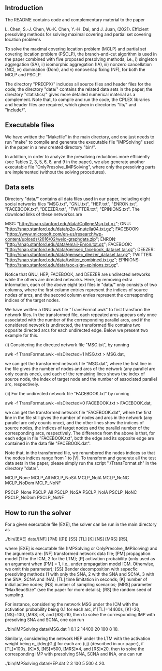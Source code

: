 ## Introduction
The README contains code and complementary material to the paper

L. Chen, S.-J. Chen, W.-K. Chen, Y.-H. Dai, and J. Juan, (2021). 
Efficient presolving methods for solving maximal covering and partial set covering location problems

To solve the maximal covering location problem (MCLP) and partial set covering location problem (PSCLP), the branch-and-cut 
algorithm is used in the paper combined with five proposed presolving methods, i.e., 
i)   singleton aggregation (SA), 
ii)  isomorphic aggregation (IA),
iii) nonzero cancellation (NC),
iv)  domination (Dom), and
v)   nonoverlap fixing (NF), 
for both the MCLP and PSCLP.

The directory "PRECPX/" includes all source files and header files for the code; the directory "data/" contains the related
data sets in the paper; the directory "statistics/" gives more detailed numerical material as a complement. 
Note that, to compile and run the code, the CPLEX libraries and header files are required, which given in directories 
"lib/" and "include/".

## Executable files
We have written the "Makefile" in the main directory, and one just needs to run "make" to compile and generate the executable
file "IMPSolving" used in the paper in a new created directory "bin/". 

In addition, in order to analyze the presolving reductions more efficiently (see Tables 2, 3, 5, 6, 8, and 9 in the paper),
we also generate another executable file "OnlyPresolve_IMPSolving", where only the presolving parts are implemented (without
the solving procedures).

## Data sets
Directory "data/" contains all data files used in our paper, including eight social networks files "MSG.txt", "GNU.txt", "HEP.txt",
"ENRON.txt", "FACEBOOK.txt", "DEEZER.txt", "TWITTER.txt", "EPINIONS.txt". The download links of these networkss are

MSG: "http://snap.stanford.edu/data/CollegeMsg.txt.gz";
GNU: "http://snap.stanford.edu/data/p2p-Gnutella04.txt.gz";
FACEBOOK: "https://www.microsoft.com/en-us/research/wp-content/uploads/2016/02/weic-graphdata.zip";
ENRON: "http://snap.stanford.edu/data/email-Enron.txt.gz";
FACEBOOK: "http://snap.stanford.edu/data/gemsec_facebook_dataset.tar.gz";
DEEZER: "http://snap.stanford.edu/data/gemsec_deezer_dataset.tar.gz";
TWITTER: "http://snap.stanford.edu/data/twitter_combined.txt.gz";
EPINIONS: "http://snap.stanford.edu/data/soc-sign-epinions.txt.gz".

Notice that GNU, HEP, FACEBOOK, and DEEZER  are undirected networks while the others are directed networks. Here, by removing extra
information, each of the above eight text files in "data/" only consists of two columns, where the first column entries represent 
the indices of source nodes of arcs, and the second column enries represent the corresponding indices of the target nodes. 

We have written a GNU awk file "TransFormat.awk" to first transform the network files. In the transformed file, each repeated arcs
appears only once associated with the number of the corresponding parallel arcs, and if the considered network is undirected, 
the transformed file contains two opposite directed arcs for each undirected edge. Below we present two example for this.

(i) Considering the directed network file "MSG.txt", by running
  
  awk -f TransFormat.awk -vIsDirected=1 MSG.txt > MSG.dat,
  
we can get the transformed network file "MSG.dat", where the first line in the file gives the number of nodes and arcs of the network
(any parallel arc only counts once), and each of the remaining lines shows the index of source node, the index of target node and the 
number of associated parallel arc, respectively. 

(ii) For the undirected network file "FACEBOOK.txt" by running

  awk -f TransFormat.awk -vIsDirected=0 FACEBOOK.txt > FACEBOOK.dat,

we can get the transformed network file "FACEBOOK.dat", where the first line in the file still gives the number of nodes and
arcs in the network (any parallel arc only counts once), and the other lines show the indices of source nodes, the indices of target 
nodes and the parallel number of the corresponding arcs, respectively. The difference from the above is that, for each edge in 
file "FACEBOOK.txt", both the edge and its opposite edge are contained in the data file "FACEBOOK.dat".

Note that, in the transformed file, we renumbered the nodes indices so that the nodes indices range from 1 to |V|. To transform
and generate all the test data sets in the paper, please simply run the script "./TransFormat.sh" in the directory "data/".


MCLP_None 
MCLP_All 
MCLP_NoSA 
MCLP_NoIA 
MCLP_NoNC 
MCLP_NoDom 
MCLP_NoNF 

PSCLP_None 
PSCLP_All 
PSCLP_NoSA 
PSCLP_NoIA
PSCLP_NoNC 
PSCLP_NoDom
PSCLP_NoNF 

## How to run the solver
For a given executable file [EXE], the solver can be run in the main directory as

  ./bin/[EXE] data/[NF] [PM] ([P]) [SS] [TL] [K] [NS] [MRS] [RS],

where [EXE] is executable file (IMPSolving or OnlyPresolve_IMPSolving) and the arguments are: 
[NF] transformed network data file; 
[PM] propagation model (1 for the ICM, 2 for the LTM); 
[P] activation probability (only used as an argument when [PM] = 1, i.e., under propagation model ICM. Otherwise, we omit this parameter);
[SS] Bender decomposition with sepecfic presolving methods (1  with only the SNA, 2 with the SNA and SCNA, 3 with the SNA, SCNA and INA);
[TL] time limitation in seconds; 
[K] number of initial active nodes;
[NS] number of sampling scenarios; 
[MRS] parameter "MaxReacSize" (see the paper for more details); 
[RS] the random seed of sampling.

For instance, considering the network MSG under the ICM with the activation probability being 0.1 for each arc, if [TL]=14400s,
[K]=20, [NS]=100, [MRS]=8, and [RS]=10, then to solve the corresponding IMP with presolving SNA and SCNA, one can run 

  ./bin/IMPSolving data/MSG.dat 1 0.1 2 14400 20 100 8 10.

Similarly, considering the network HEP under the LTM with the activation weight being n_ij/deg(G,j) for each arc (i,j)
(described in our paper), if [TL]=100s, [K]=5, [NS]=500, [MRS]=4, and [RS]=20, then to solve the corresponding IMP with
presolving SNA, SCNA and INA, one can run 

  ./bin/IMPSolving data/HEP.dat 2 3 100 5 500 4 20.
  

